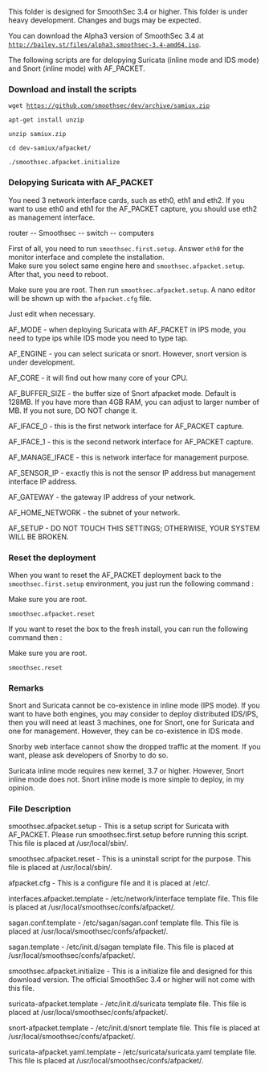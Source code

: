 This folder is designed for SmoothSec 3.4 or higher.  This folder is under heavy development.  Changes and bugs may be expected.

You can download the Alpha3 version of SmoothSec 3.4 at <code>http://bailey.st/files/alpha3.smoothsec-3.4-amd64.iso</code>.

The following scripts are for delopying Suricata (inline mode and IDS mode) and Snort (inline mode)  with AF_PACKET.

<h3>Download and install the scripts</h3>

<code>wget https://github.com/smoothsec/dev/archive/samiux.zip</code>

<code>apt-get install unzip</code>

<code>unzip samiux.zip</code>

<code>cd dev-samiux/afpacket/</code>

<code>./smoothsec.afpacket.initialize</code>

<h3>Delopying Suricata with AF_PACKET</h3>

You need 3 network interface cards, such as eth0, eth1 and eth2.  If you want to use eth0 and eth1 for the AF_PACKET capture, you should use eth2 as management interface.

router -- Smoothsec -- switch -- computers

First of all, you need to run <code>smoothsec.first.setup</code>.  Answer <code>eth0</code> for the monitor interface and complete the installation.  
Make sure you select same engine here and <code>smoothsec.afpacket.setup</code>.  After that, you need to reboot.

Make sure you are root.  Then run <code>smoothsec.afpacket.setup</code>.  A nano editor will be shown up with the <code>afpacket.cfg</code> file.

Just edit when necessary.

AF_MODE - when deploying Suricata with AF_PACKET in IPS mode, you need to type ips while IDS mode you need to type tap.

AF_ENGINE - you can select suricata or snort.  However, snort version is under development.

AF_CORE - it will find out how many core of your CPU.

AF_BUFFER_SIZE - the buffer size of Snort afpacket mode.  Default is 128MB.  If you have more than 4GB RAM, you can adjust to larger number of MB.
                 If you not sure, DO NOT change it.

AF_IFACE_0 - this is the first network interface for AF_PACKET capture.

AF_IFACE_1 - this is the second network interface for AF_PACKET capture.

AF_MANAGE_IFACE - this is network interface for management purpose.

AF_SENSOR_IP - exactly this is not the sensor IP address but management interface IP address.

AF_GATEWAY - the gateway IP address of your network.

AF_HOME_NETWORK - the subnet of your network.

AF_SETUP - DO NOT TOUCH THIS SETTINGS; OTHERWISE, YOUR SYSTEM WILL BE BROKEN.

<h3>Reset the deployment</h3>

When you want to reset the AF_PACKET deployment back to the <code>smoothsec.first.setup</code> environment, you just run the following command :

Make sure you are root.

<code>smoothsec.afpacket.reset</code>

If you want to reset the box to the fresh install, you can run the following command then :

Make sure you are root.

<code>smoothsec.reset</code>

<h3>Remarks</h3>

Snort and Suricata cannot be co-existence in inline mode (IPS mode).  If you want to have both engines, you may consider to deploy distributed IDS/IPS, then you will need at least 3 machines, 
one for Snort, one for Suricata and one for management.  However, they can be co-existence in IDS mode.  

Snorby web interface cannot show the dropped traffic at the moment.  If you want, please ask developers of Snorby to do so.

Suricata inline mode requires new kernel, 3.7 or higher.  However, Snort inline mode does not.  Snort inline mode is more simple to deploy, in my opinion.

<h3>File Description</h3>

smoothsec.afpacket.setup - This is a setup script for Suricata with AF_PACKET.  Please run smoothsec.first.setup before running this script.
                           This file is placed at /usr/local/sbin/.

smoothsec.afpacket.reset - This is a uninstall script for the purpose.  This file is placed at /usr/local/sbin/.

afpacket.cfg - This is a configure file and it is placed at /etc/.

interfaces.afpacket.template - /etc/network/interface template file.  This file is placed at /usr/local/smoothsec/confs/afpacket/.

sagan.conf.template - /etc/sagan/sagan.conf template file.  This file is placed at /usr/local/smoothsec/confs/afpacket/.

sagan.template - /etc/init.d/sagan template file.  This file is placed at /usr/local/smoothsec/confs/afpacket/.

smoothsec.afpacket.initialize - This is a initialize file and designed for this download version.  The official SmoothSec 3.4 or higher will not come with this file.

suricata-afpacket.template - /etc/init.d/suricata template file.  This file is placed at /usr/local/smoothsec/confs/afpacket/.

snort-afpacket.template - /etc/init.d/snort template file.  This file is placed at /usr/local/smoothsec/confs/afpacket/.

suricata-afpacket.yaml.template - /etc/suricata/suricata.yaml template file.  This file is placed at /usr/local/smoothsec/confs/afpacket/.



